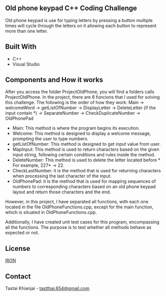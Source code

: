 ## Old phone keypad C++ Coding Challenge

Old phone keypad is use for typing letters by pressing a button multiple times will cycle through the letters on it allowing each button to represent more than one letter. 

## Built With

* C++
* Visual Studio

## Components and How it works

After you access the folder ProjectOldPhone, you will find a folders calls ProjectOldPhone. In the project, there are 8 funcions that I used for solving this challenge. The following is the order of how they work:
Main -> welcomeWord -> getListOfNumber -> DisplayLetter -> DeleteLetter (if the input contain *) -> SeparateNumber -> CheckDuplicateNumber -> OldPhonePad
* Main: This method is where the program begins its execution.
* Welcome: This method is designed to display a welcome message, prompting the user to type numbers.
* getListOfNumber: This method is designed to get input value from user.
* MapInput: This method is used to return characters based on the given input string, following certain conditions and rules inside the method.
* DeleteNumber: This method is used to delete the letter located before * For example, 227* -> 22.
* CheckLastNumber: it is the method that is used for returning characters when processing the last character of the input.
* OldPhonePad: it is the method that is used for mapping sequences of numbers to corresponding characters based on an old phone keypad layout and return those characters and the end.

However, in this project, I have separated all functions, with each one located in the file OldPhoneFunctions.cpp, except for the main function, which is situated in OldPhoneFunctions.cpp.

Additionally, I have created unit test cases for this program, encompassing all the functions. The purpose is to test whether all methods behave as expected or not.

## License

[IRON](https://ironsoftware.com/)

## Contact

Tastai Khianjai - tastthai.654@gmail.com
